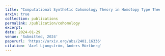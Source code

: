 ```yaml
---
title: "Computational Synthetic Cohomology Theory in Homotopy Type Theory"
arxiv: true
collection: publications
permalink: /publication/cohomology
excerpt:
date: 2024-01-29
venue: 'Submitted, 2024'
paperurl: 'https://arxiv.org/abs/2401.16336'
citation: 'Axel Ljungström, Anders Mörtberg'
---
```

